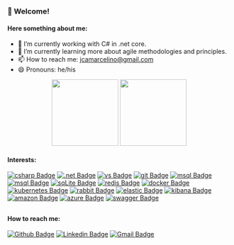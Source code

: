 ### 👋 Welcome!

#### Here something about me:

- 🔭 I’m currently working with C# in .net core.
- 🌱 I’m currently learning more about agile methodologies and principles.
- 📫 How to reach me: jcamarcelino@gmail.com
- 😄 Pronouns: he/his

<div align="center">
  <img height="150em" src="https://github-readme-stats.vercel.app/api?username=jcamarcelino&show_icons=true&theme=default&include_all_commits=true&count_private=true"/>
  <img height="150em" src="https://github-readme-stats.vercel.app/api/top-langs/?username=jcamarcelino&layout=compact&langs_count=7&theme=default"/>
</div>
  
#### Interests:
[![csharp Badge](https://img.shields.io/badge/C%23-239120?style=flat-square&logo=c-sharp&logoColor=white)](https://github.com/jcamarcelino)
[![.net Badge](https://img.shields.io/badge/.NET-5C2D91?style=flat-square&logo=.net&logoColor=white)](https://github.com/jcamarcelino)
[![vs Badge](https://img.shields.io/badge/Visual_Studio-5C2D91?style=flat-square&logo=visual%20studio&logoColor=white)](https://github.com/jcamarcelino)
[![git Badge](https://img.shields.io/badge/Git-E34F26?style=flat-square&logo=git&logoColor=white)](https://github.com/jcamarcelino)
[![msql Badge](https://img.shields.io/badge/Microsoft%20SQL%20Server-CC2927?style=flat-square&logo=microsoft%20sql%20server&logoColor=white)](https://github.com/jcamarcelino)
[![msql Badge](https://img.shields.io/badge/MySQL-00000F?style=flat-square&logo=mysql&logoColor=white)](https://github.com/jcamarcelino)
[![sqLite Badge](https://img.shields.io/badge/SQLite-07405E?style=flat-square&logo=sqlite&logoColor=white)](https://github.com/jcamarcelino)
[![redis Badge](https://img.shields.io/badge/Redis-D9281A?style=flat-square&logo=redis&logoColor=white)](https://github.com/jcamarcelino)
[![docker Badge](https://img.shields.io/badge/Docker-2496ED?style=flat-square&logo=docker&logoColor=white)](https://github.com/jcamarcelino)
[![kubernetes Badge](https://img.shields.io/badge/Kubernetes-326DE6?style=flat-square&logo=kubernetes&logoColor=white)](https://github.com/jcamarcelino)
[![rabbit Badge](https://img.shields.io/badge/rabbitmq-%23FF6600.svg?&style=flat-square&logo=rabbitmq&logoColor=white)](https://github.com/jcamarcelino)
[![elastic Badge](https://img.shields.io/badge/Elastic_Search-005571?style=flat-square&logo=elasticsearch&logoColor=white)](https://github.com/jcamarcelino)
[![kibana Badge](https://img.shields.io/badge/Kibana-005571?style=flat-square&logo=Kibana&logoColor=white)](https://github.com/jcamarcelino)
[![amazon Badge](https://img.shields.io/badge/Amazon_AWS-FF9900?style=flat-square&logo=amazonaws&logoColor=white)](https://github.com/jcamarcelino)
[![azure Badge](https://img.shields.io/badge/Azure_DevOps-0078D7?style=flat-square&logo=azure-devops&logoColor=white)](https://github.com/jcamarcelino)
[![swagger Badge](	https://img.shields.io/badge/Swagger-85EA2D?style=flat-square&logo=Swagger&logoColor=white)](https://github.com/jcamarcelino)
##
 
#### How to reach me:
[![Github Badge](https://img.shields.io/badge/-Github-000?style=flat-square&logo=Github&logoColor=white&link=https://github.com/jcamarcelino)](https://github.com/jcamarcelino)
[![Linkedin Badge](https://img.shields.io/badge/-LinkedIn-blue?style=flat-square&logo=Linkedin&logoColor=white&link=https://www.linkedin.com/in/julio-marcelino-3b170211b/)](https://www.linkedin.com/in/julio-marcelino-3b170211b/)
[![Gmail Badge](https://img.shields.io/badge/Gmail-D14836?style=flat-square&logo=gmail&logoColor=white)]("mailto:jcamarcelino@gmail.com")
 

